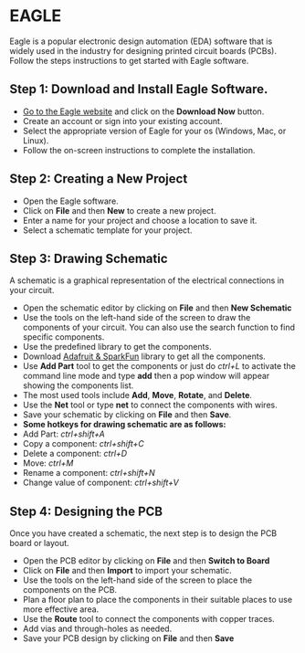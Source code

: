 # EAGLE
Eagle is a popular electronic design automation (EDA) software that is widely used in the industry for designing printed circuit boards (PCBs). Follow the steps instructions to get started with Eagle software.
## Step 1: Download and Install Eagle Software.
- [Go to the Eagle website](https://www.autodesk.com/products/eagle/free-download) and click on the **Download Now** button.
- Create an account or sign into your existing account.
- Select the appropriate version of Eagle for your os (Windows, Mac, or Linux).
- Follow the on-screen instructions to complete the installation.
## Step 2: Creating a New Project
- Open the Eagle software.
- Click on **File** and then **New** to create a new project.
- Enter a name for your project and choose a location to save it.
- Select a schematic template for your project.
## Step 3: Drawing Schematic
A schematic is a graphical representation of the electrical connections in your circuit.
- Open the schematic editor by clicking on **File** and then **New Schematic**
- Use the tools on the left-hand side of the screen to draw the components of your circuit. You can also use the search function to find specific components.
- Use the predefined library to get the components.
- Download [Adafruit & SparkFun](https://www.autodesk.com/products/fusion-360/blog/library-basics-install-use-sparkfun-adafruit-libraries-autodesk-eagle) library to get all the components.
- Use **Add Part** tool to get the components or just do *ctrl+L* to activate the command line mode and type **add** then a pop window will appear showing the components list.
- The most used tools include **Add**, **Move**, **Rotate**, and **Delete**.
- Use the **Net** tool or type **net** to connect the components with wires.
- Save your schematic by clicking on **File** and then **Save**.
- **Some hotkeys for drawing schematic are as follows:**
- Add Part: *ctrl+shift+A*
- Copy a component: *ctrl+shift+C*
- Delete a component: *ctrl+D*
- Move: *ctrl+M*
- Rename a component: *ctrl+shift+N*
- Change value of component: *ctrl+shift+V*
## Step 4: Designing the PCB
Once you have created a schematic, the next step is to design the PCB board or layout.
- Open the PCB editor by clicking on **File** and then **Switch to Board**
- Click on **File** and then **Import** to import your schematic.
- Use the tools on the left-hand side of the screen to place the components on the PCB.
- Plan a floor plan to place the components in their suitable places to use more effective area.
- Use the **Route** tool to connect the components with copper traces.
- Add vias and through-holes as needed.
- Save your PCB design by clicking on **File** and then **Save**

